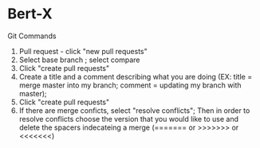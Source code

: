 # Bert-X

Git Commands

1. Pull request - click "new pull requests"
2. Select base branch <your branch name>; select compare <master>
3. Click "create pull requests"
4. Create a title and a comment describing what you are doing (EX: title = merge master into my branch; comment = updating my branch with master);
5. Click "create pull requests"
6. If there are merge conficts, select "resolve conflicts"; Then in order to resolve conflicts choose the version that you would like to use and delete the spacers indecateing a merge (======= or >>>>>>> or <<<<<<<)
